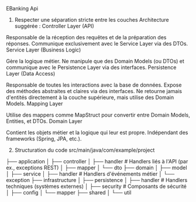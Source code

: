 EBanking Api

1. Respecter une séparation stricte entre les couches
   Architecture suggérée :
   Controller Layer (API)

Responsable de la réception des requêtes et de la préparation des réponses.
Communique exclusivement avec le Service Layer via des DTOs.
Service Layer (Business Logic)

Gère la logique métier.
Ne manipule que des Domain Models (ou DTOs) et communique avec le Persistence Layer via des interfaces.
Persistence Layer (Data Access)

Responsable de toutes les interactions avec la base de données.
Expose des méthodes abstraites et claires via des interfaces.
Ne retourne jamais d'entités directement à la couche supérieure, mais utilise des Domain Models.
Mapping Layer

Utilise des mappers comme MapStruct pour convertir entre Domain Models, Entities, et DTOs.
Domain Layer

Contient les objets métier et la logique qui leur est propre.
Indépendant des frameworks (Spring, JPA, etc.).

2. Structuration du code
   src/main/java/com/example/project

├── application
│ ├── controller
│ ├── handler # Handlers liés à l'API (par ex., exceptions REST)
│ ├── mapper
│ └── dto
├── domain
│ ├── model
│ ├── service
│ ├── handler # Handlers d'événements métier
│ └── exception
├── infrastructure
│ ├── persistence
│ ├── handler # Handlers techniques (systèmes externes)
│ ├── security # Composants de sécurité
│ ├── config
│ └── mapper
├── shared
│ └── util
